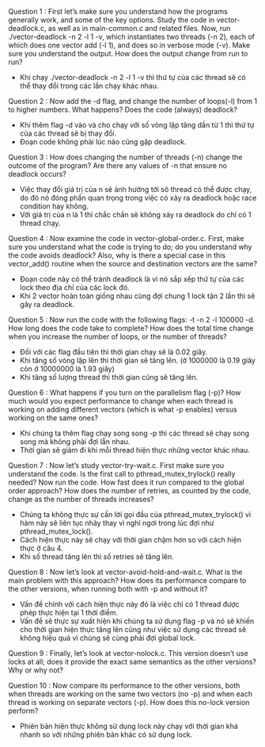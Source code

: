 Question 1 : First let’s make sure you understand how the programs generally work, and some of the key options. Study the code in vector-deadlock.c, as well as 
in main-common.c and related files.
Now, run ./vector-deadlock -n 2 -l 1 -v, which instantiates two threads (-n 2), each of which does one vector add (-l 1), and does so in verbose mode (-v). 
Make sure you understand the output. How does the output change from run to run?

- Khi chạy ./vector-deadlock -n 2 -l 1 -v thì thứ tự của các thread sẽ có thể thay đổi trong các lần chạy khác nhau. 

Question 2 : Now add the -d flag, and change the number of loops(-l) from 1 to higher numbers. What happens? Does the code (always) deadlock?

- Khi thêm flag -d vào và cho chạy với số vòng lặp tăng dần từ 1 thì thứ tự của các thread sẽ bị thay đổi.
- Đoạn code không phải lúc nào cũng gặp deadlock. 

Question 3 : How does changing the number of threads (-n) change the outcome of the program? Are there any values of -n that ensure no deadlock occurs?

- Việc thay đổi giá trị của n sẽ ảnh hưởng tới sô thread có thể được chạy, do đó nó đóng phần quan trọng trong việc có xảy ra deadlock hoặc race condition hay không. 
- Với giá trị của n là 1 thì chắc chắn sẽ không xảy ra deadlock do chỉ có 1 thread chạy. 

Question 4 : Now examine the code in vector-global-order.c. First, make sure you understand what the code is trying to do; do you understand why the code avoids deadlock? 
Also, why is there a special case in this vector_add() routine when the source and destination vectors are the same?

- Đoạn code này có thể tránh deadlock là vì nó sắp xếp thứ tự của các lock theo địa chỉ của các lock đó. 
- Khi 2 vector hoàn toàn giống nhau cùng đợi chung 1 lock tận 2 lần thì sẽ gây ra deadlock. 

Question 5 : Now run the code with the following flags: -t -n 2 -l 100000 -d. How long does the code take to complete? 
How does the total time change when you increase the number of loops, or the number of threads?

- Đối với các flag đầu tiên thì thời gian chạy sẽ là 0.02 giây. 
- Khi tăng số vòng lặp lên thì thời gian sẽ tăng lên. (ở 1000000 là 0.19 giây còn ở 10000000 là 1.93 giây)
- Khi tăng số lượng thread thì thời gian cũng sẽ tăng lên. 

Question 6 : What happens if you turn on the parallelism flag (-p)? How much would you expect performance to change when each thread is working on adding different vectors (which is what -p enables) versus working on the same ones?

- Khi chúng ta thêm flag chạy song song -p thì các thread sẽ chạy song song mà không phải đợi lẫn nhau. 
- Thời gian sẽ giảm đi khi mỗi thread hiện thực những vector khác nhau. 

Question 7 : Now let’s study vector-try-wait.c. First make sure you understand the code. Is the first call to pthread_mutex_trylock() really needed? 
Now run the code. How fast does it run compared to the global order approach? How does the number of retries, as counted by the code, change as the number of threads increases?

- Chúng ta không thực sự cần lời gọi đầu của pthread_mutex_trylock() vì hàm này sẽ liên tục nhảy thay vì nghỉ ngơi trong lúc đợi như pthread_mutex_lock(). 
- Cách hiện thực này sẽ chạy với thời gian chậm hơn so với cách hiện thực ở câu 4. 
- Khi số thread tăng lên thì số retries sẽ tăng lên. 

Question 8 : Now let’s look at vector-avoid-hold-and-wait.c. 
What is the main problem with this approach? 
How does its performance compare to the other versions, when running both with -p and without it?

- Vấn đề chính với cách hiện thực này đó là việc chỉ có 1 thread được phép thực hiện tại 1 thời điểm. 
- Vấn đề sẽ thực sự xuất hiện khi chúng ta sử dụng flag -p và nó sẽ khiến cho thời gian hiện thực tăng lên cũng như việc sử dụng các thread sẽ không hiệu quả vì chúng sẽ cùng
phải đợi global lock. 

Question 9 : Finally, let’s look at vector-nolock.c. This version doesn’t use locks at all; does it provide the exact same semantics as the other versions? Why or why not?

Question 10 : Now compare its performance to the other versions, both when threads are working on the same two vectors (no -p) and when each thread is working on 
separate vectors (-p). How does this no-lock version perform?

- Phiên bản hiện thực không sử dụng lock này chạy với thời gian khá nhanh so với những phiên bản khác có sử dụng lock. 
